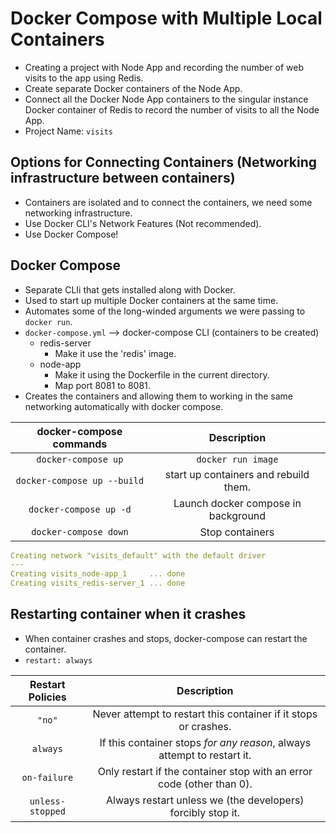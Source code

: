 # Docker Compose with Multiple Local Containers

- Creating a project with Node App and recording the number of web visits to the app using Redis.
- Create separate Docker containers of the Node App.
- Connect all the Docker Node App containers to the singular instance Docker container of Redis to record the number of visits to all the Node App.
- Project Name: `visits`

## Options for Connecting Containers (Networking infrastructure between containers)

- Containers are isolated and to connect the containers, we need some networking infrastructure.
- Use Docker CLI's Network Features (Not recommended).
- Use Docker Compose!

## Docker Compose

- Separate CLIi that gets installed along with Docker.
- Used to start up multiple Docker containers at the same time.
- Automates some of the long-winded arguments we were passing to `docker run`.
- `docker-compose.yml` --> docker-compose CLI (containers to be created)
  - redis-server
    - Make it use the 'redis' image.
  - node-app
    - Make it using the Dockerfile in the current directory.
    - Map port 8081 to 8081.
- Creates the containers and allowing them to working in the same networking automatically with docker compose.

|   docker-compose commands   |              Description              |
| :-------------------------: | :-----------------------------------: |
|     `docker-compose up`     |          `docker run image`           |
| `docker-compose up --build` | start up containers and rebuild them. |
|   `docker-compose up -d`    |  Launch docker compose in background  |
|    `docker-compose down`    |            Stop containers            |

```yml
Creating network "visits_default" with the default driver
---
Creating visits_node-app_1     ... done
Creating visits_redis-server_1 ... done
```

## Restarting container when it crashes

- When container crashes and stops, docker-compose can restart the container.
- `restart: always`

|Restart Policies|Description|
|:-:|:-:|
|`"no"`|Never attempt to restart this container if it stops or crashes.|
|`always`|If this container stops _for any reason_, always attempt to restart it.|
|`on-failure`|Only restart if the container stop with an error code (other than 0).|
|`unless-stopped`|Always restart unless we (the developers) forcibly stop it.|

